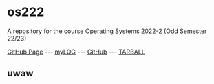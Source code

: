 # os222
A repository for the course Operating Systems 2022-2 (Odd Semester 22/23)

[GitHub Page](https://Heraldoe.github.io/os222/) --- 
[myLOG](TXT/mylog.txt) --- 
[GitHub](https://github.com/Heraldoe/os222/) ---
[TARBALL](https://os.vlsm.org/Log/Heraldoe.tar.bz2.txt)

## uwaw
